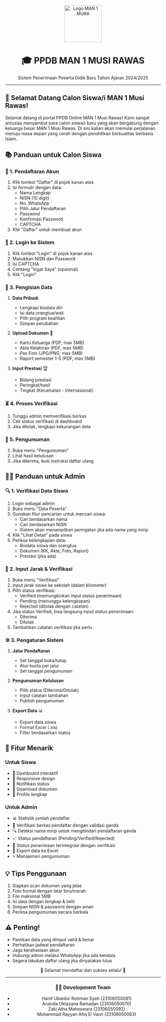 <div align="center">
  <img src="https://freeimghost.net/images/2025/04/04/logo_kemenag.png" alt="Logo MAN 1 MURA" width="120">
  <h1>🎓 PPDB MAN 1 MUSI RAWAS</h1>
  <p>Sistem Penerimaan Peserta Didik Baru Tahun Ajaran 2024/2025</p>
</div>

---

## 🌟 Selamat Datang Calon Siswa/i MAN 1 Musi Rawas!

Selamat datang di portal PPDB Online MAN 1 Musi Rawas! Kami sangat antusias menyambut para calon siswa/i baru yang akan bergabung dengan keluarga besar MAN 1 Musi Rawas. Di sini kalian akan memulai perjalanan menuju masa depan yang cerah dengan pendidikan berkualitas berbasis Islam.

## 📚 Panduan untuk Calon Siswa

### 🔑 1. Pendaftaran Akun
1. Klik tombol "Daftar" di pojok kanan atas
2. Isi formulir dengan data:
   - Nama Lengkap
   - NISN (10 digit)
   - No. WhatsApp
   - Pilih Jalur Pendaftaran
   - Password
   - Konfirmasi Password
   - CAPTCHA
3. Klik "Daftar" untuk membuat akun

### 🔐 2. Login ke Sistem
1. Klik tombol "Login" di pojok kanan atas
2. Masukkan NISN dan Password
3. Isi CAPTCHA
4. Centang "Ingat Saya" (opsional)
5. Klik "Login"

### 📝 3. Pengisian Data
1. **Data Pribadi**
   - Lengkapi biodata diri
   - Isi data orangtua/wali
   - Pilih program keahlian
   - Simpan perubahan

2. **Upload Dokumen** 📎
   - Kartu Keluarga (PDF, max 5MB)
   - Akte Kelahiran (PDF, max 5MB)
   - Pas Foto (JPG/PNG, max 5MB)
   - Raport semester 1-5 (PDF, max 5MB)

3. **Input Prestasi** 🏆
   - Bidang prestasi
   - Peringkat/hasil
   - Tingkat (Kecamatan - Internasional)

### ⏳ 4. Proses Verifikasi
1. Tunggu admin memverifikasi berkas
2. Cek status verifikasi di dashboard
3. Jika ditolak, lengkapi kekurangan data

### 📢 5. Pengumuman
1. Buka menu "Pengumuman"
2. Lihat hasil kelulusan
3. Jika diterima, ikuti instruksi daftar ulang

## 👨‍💼 Panduan untuk Admin

### 🔍 1. Verifikasi Data Siswa
1. Login sebagai admin
2. Buka menu "Data Peserta"
3. Gunakan fitur pencarian untuk mencari siswa:
   - Cari berdasarkan nama
   - Cari berdasarkan NISN
   - Sistem akan menampilkan peringatan jika ada nama yang mirip
4. Klik "Lihat Detail" pada siswa
5. Periksa kelengkapan data:
   - Biodata siswa dan orangtua
   - Dokumen (KK, Akte, Foto, Raport)
   - Prestasi (jika ada)

### 📏 2. Input Jarak & Verifikasi
1. Buka menu "Verifikasi"
2. Input jarak siswa ke sekolah (dalam kilometer)
3. Pilih status verifikasi:
   - Verified (memungkinkan input status penerimaan)
   - Pending (menunggu kelengkapan)
   - Rejected (ditolak dengan catatan)
4. Jika status Verified, bisa langsung input status penerimaan:
   - Diterima
   - Ditolak
5. Tambahkan catatan verifikasi jika perlu

### ⚙️ 3. Pengaturan Sistem
1. **Jalur Pendaftaran**
   - Set tanggal buka/tutup
   - Atur kuota per jalur
   - Set tanggal pengumuman

2. **Pengumuman Kelulusan**
   - Pilih status (Diterima/Ditolak)
   - Input catatan tambahan
   - Publish pengumuman

3. **Export Data** 📊
   - Export data siswa
   - Format Excel (.xls)
   - Filter berdasarkan status

## 🎨 Fitur Menarik

### Untuk Siswa
- 🎯 Dashboard interaktif
- 📱 Responsive design
- 🔔 Notifikasi status
- 📄 Download dokumen
- 👥 Profile lengkap

### Untuk Admin
- 📊 Statistik jumlah pendaftar
- 📝 Verifikasi berkas pendaftar dengan validasi ganda
- 🔍 Deteksi nama mirip untuk menghindari pendaftaran ganda
- 📈 Status pendaftaran (Pending/Verified/Rejected)
- 🎯 Status penerimaan terintegrasi dengan verifikasi
- 📩 Export data ke Excel
- ⚡ Manajemen pengumuman

## 💡 Tips Penggunaan
1. Siapkan scan dokumen yang jelas
2. Foto formal dengan latar biru/merah
3. File maksimal 5MB
4. Isi data dengan lengkap & teliti
5. Simpan NISN & password dengan aman
6. Periksa pengumuman secara berkala

## ⚠️ Penting!
- Pastikan data yang diinput valid & benar
- Perhatikan jadwal pendaftaran
- Jaga kerahasiaan akun
- Hubungi admin melalui WhatsApp jika ada kendala
- Segera lakukan daftar ulang jika dinyatakan lulus

<div align="center">
  <p>💫 Selamat mendaftar dan sukses selalu! 💫</p>
  
  ---
  ### 👨‍💻 Development Team
  - Hanif Ubaidur Rohman Syah (23106050081)
  - Ananda Oktazana Ramadan (23106050070)
  - Zaki Atha Maheswara (23106050092)
  - Muhammad Rayyan Afiq El Vann (23106050063)
  
</div>
